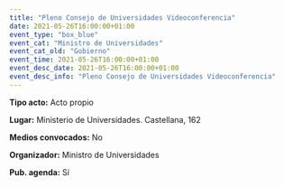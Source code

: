 ---
title: "Pleno Consejo de Universidades Videoconferencia"
date: 2021-05-26T16:00:00+01:00
event_type: "box_blue" 
event_cat: "Ministro de Universidades"
event_cat_old: "Gobierno"
event_time: 2021-05-26T16:00:00+01:00
event_desc_date: 2021-05-26T16:00:00+01:00
event_desc_info: "Pleno Consejo de Universidades Videoconferencia"
---<p class="card-light list_schedule_description"><b>Tipo acto:</b> Acto propio
</p><p class="card-light list_schedule_description"><b>Lugar:</b> Ministerio de Universidades. Castellana, 162
</p><p class="card-light list_schedule_description"><b>Medios convocados:</b> No
</p><p class="card-light list_schedule_description"><b>Organizador:</b> Ministro de Universidades </p><p class="card-light list_schedule_description"><b>Pub. agenda:</b> Sí
</p>